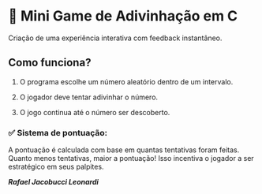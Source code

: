  # 🎯 Mini Game de Adivinhação em C

Criação de uma experiência interativa com feedback instantâneo.

## Como funciona? 

1. O programa escolhe um número aleatório dentro de um intervalo.

1. O jogador deve tentar adivinhar o número.

1. O jogo continua até o número ser descoberto.


### ✅ Sistema de pontuação:
A pontuação é calculada com base em quantas tentativas foram feitas. Quanto menos tentativas, maior a pontuação!
Isso incentiva o jogador a ser estratégico em seus palpites.

***Rafael Jacobucci Leonardi***
